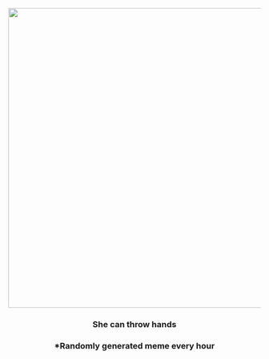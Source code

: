 <p align="center">
        <img src="https://i.redd.it/o06xmu9du3v81.gif" width="600" height="600">
        </p>
        <h3 align="center">She can throw hands</h3>
        <h3 align="center">*Randomly generated meme every hour</h3>
    